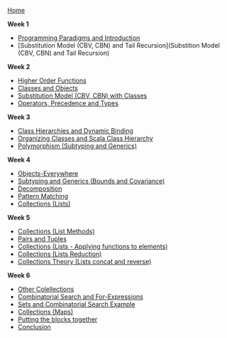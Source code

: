 [Home](https://github.com/rohitvg/scala-principles-1/wiki)

**Week 1**

* [Programming Paradigms and Introduction](https://github.com/rohitvg/scala-principles-1/wiki/Programming-Paradigms-and-Introduction)
* [Substitution Model (CBV, CBN) and Tail Recursion](Substition Model (CBV, CBN) and Tail Recursion)

**Week 2**

* [Higher Order Functions](https://github.com/rohitvg/scala-principles-1/wiki/Higher-Order-Functions)
* [Classes and Objects](https://github.com/rohitvg/scala-principles-1/wiki/Classes-and-Objects)
* [Substitution Model (CBV, CBN) with Classes](https://github.com/rohitvg/scala-principles-1/wiki/Substitution-Model-(CBV,-CBN)-with-Classes)
* [Operators, Precedence and Types](https://github.com/rohitvg/scala-principles-1/wiki/Operators,-Precedence-and-Type)

**Week 3**

* [Class Hierarchies and Dynamic Binding](https://github.com/rohitvg/scala-principles-1/wiki/Class-Hierarchies-and-Dynamic-Binding)
* [Organizing Classes and Scala Class Hierarchy](https://github.com/rohitvg/scala-principles-1/wiki/Organizing-Classes-and-Scala-Class-Hierarchy)
* [Polymorphism (Subtyping and Generics)](https://github.com/rohitvg/scala-principles-1/wiki/Polymorphism-(-Subtyping-and-Generics-))

**Week 4**

* [Objects-Everywhere](https://github.com/rohitvg/scala-principles-1/wiki/Objects-Everywhere)
* [Subtyping and Generics (Bounds and Covariance)](https://github.com/rohitvg/scala-principles-1/wiki/Subtyping-and-Generics-(Bounds-and-Covariance))
* [Decomposition](https://github.com/rohitvg/scala-principles-1/wiki/Decomposition)
* [Pattern Matching](https://github.com/rohitvg/scala-principles-1/wiki/Pattern-Matching)
* [Collections (Lists)](https://github.com/rohitvg/scala-principles-1/wiki/Collections-(Lists))

**Week 5**

* [Collections (List Methods)](https://github.com/rohitvg/scala-principles-1/wiki/Collections-(List-Methods))
* [Pairs and Tuples](https://github.com/rohitvg/scala-principles-1/wiki/Collections-(Pairs-and-Tuples))
* [Collections (Lists - Applying functions to elements)](https://github.com/rohitvg/scala-principles-1/wiki/Collections-(Lists---Applying-functions-to-elements))
* [Collections (Lists Reduction)](https://github.com/rohitvg/scala-principles-1/wiki/Collections-(Lists-Reduction))
* [Collections Theory (Lists concat and reverse)](https://github.com/rohitvg/scala-principles-1/wiki/Collections-Theory-(Lists-concat-and-reverse))

**Week 6**

* [Other Colellections](https://github.com/rohitvg/scala-principles-1/wiki/Other-Collections)
* [Combinatorial Search and For-Expressions](https://github.com/rohitvg/scala-principles-1/wiki/Combinatorial-Search-and-For-Expressions)
* [Sets and Combinatorial Search Example](https://github.com/rohitvg/scala-principles-1/wiki/Sets-and-Combinatorial-Search-Example)
* [Collections (Maps)](https://github.com/rohitvg/scala-principles-1/wiki/Collections-(Maps))
* [Putting the blocks together]()
* [Conclusion]()